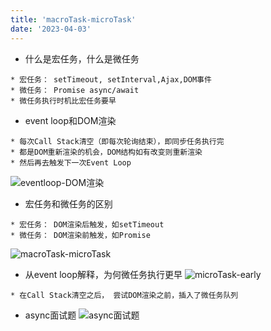 ```yaml
---
title: 'macroTask-microTask'
date: '2023-04-03'
---
```


* 什么是宏任务，什么是微任务
```
* 宏任务： setTimeout, setInterval,Ajax,DOM事件
* 微任务： Promise async/await
* 微任务执行时机比宏任务要早
```
* event loop和DOM渲染
```
* 每次Call Stack清空（即每次轮询结束），即同步任务执行完
* 都是DOM重新渲染的机会，DOM结构如有改变则重新渲染
* 然后再去触发下一次Event Loop
```
![eventloop-DOM渲染](/images/eventloop-DOM渲染.png)
* 宏任务和微任务的区别
```
* 宏任务： DOM渲染后触发，如setTimeout
* 微任务： DOM渲染前触发，如Promise
```
![macroTask-microTask](/images/macroTask-microTask.png)

* 从event loop解释，为何微任务执行更早
![microTask-early](/images/microTask-early.png)
```
* 在Call Stack清空之后， 尝试DOM渲染之前，插入了微任务队列
```

* async面试题
![async面试题](/images/async面试题.png)